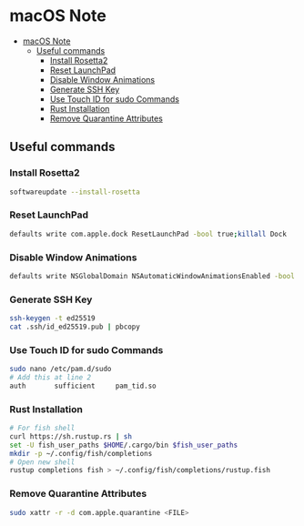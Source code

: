 # macOS Note

- [macOS Note](#macos-note)
  - [Useful commands](#useful-commands)
    - [Install Rosetta2](#install-rosetta2)
    - [Reset LaunchPad](#reset-launchpad)
    - [Disable Window Animations](#disable-window-animations)
    - [Generate SSH Key](#generate-ssh-key)
    - [Use Touch ID for sudo Commands](#use-touch-id-for-sudo-commands)
    - [Rust Installation](#rust-installation)
    - [Remove Quarantine Attributes](#remove-quarantine-attributes)

## Useful commands

### Install Rosetta2

```sh
softwareupdate --install-rosetta
```

### Reset LaunchPad

```sh
defaults write com.apple.dock ResetLaunchPad -bool true;killall Dock
```

### Disable Window Animations

```sh
defaults write NSGlobalDomain NSAutomaticWindowAnimationsEnabled -bool NO
```

### Generate SSH Key

```sh
ssh-keygen -t ed25519
cat .ssh/id_ed25519.pub | pbcopy
```

### Use Touch ID for sudo Commands

```sh
sudo nano /etc/pam.d/sudo
# Add this at line 2
auth       sufficient     pam_tid.so
```

### Rust Installation

```sh
# For fish shell
curl https://sh.rustup.rs | sh
set -U fish_user_paths $HOME/.cargo/bin $fish_user_paths
mkdir -p ~/.config/fish/completions
# Open new shell
rustup completions fish > ~/.config/fish/completions/rustup.fish
```

### Remove Quarantine Attributes

```bash
sudo xattr -r -d com.apple.quarantine <FILE>
```
